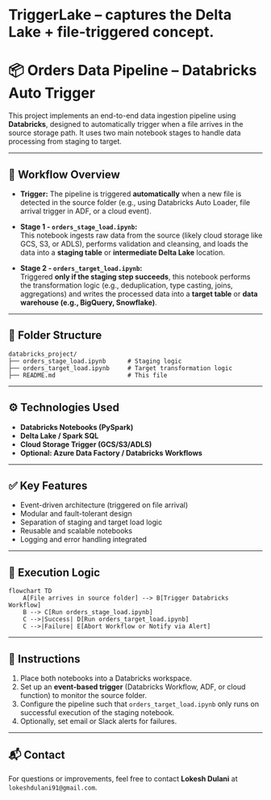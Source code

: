 # TriggerLake – captures the Delta Lake + file-triggered concept.
# 📦 Orders Data Pipeline – Databricks Auto Trigger

This project implements an end-to-end data ingestion pipeline using **Databricks**, designed to automatically trigger when a file arrives in the source storage path. It uses two main notebook stages to handle data processing from staging to target.

---

## 🚀 Workflow Overview

- **Trigger:** The pipeline is triggered **automatically** when a new file is detected in the source folder (e.g., using Databricks Auto Loader, file arrival trigger in ADF, or a cloud event).
  
- **Stage 1 - `orders_stage_load.ipynb`:**  
  This notebook ingests raw data from the source (likely cloud storage like GCS, S3, or ADLS), performs validation and cleansing, and loads the data into a **staging table** or **intermediate Delta Lake** location.

- **Stage 2 - `orders_target_load.ipynb`:**  
  Triggered **only if the staging step succeeds**, this notebook performs the transformation logic (e.g., deduplication, type casting, joins, aggregations) and writes the processed data into a **target table** or **data warehouse (e.g., BigQuery, Snowflake)**.

---

## 📁 Folder Structure

```
databricks_project/
├── orders_stage_load.ipynb      # Staging logic
├── orders_target_load.ipynb     # Target transformation logic
├── README.md                    # This file
```

---

## ⚙️ Technologies Used

- **Databricks Notebooks (PySpark)**
- **Delta Lake / Spark SQL**
- **Cloud Storage Trigger (GCS/S3/ADLS)**
- **Optional: Azure Data Factory / Databricks Workflows**

---

## ✅ Key Features

- Event-driven architecture (triggered on file arrival)
- Modular and fault-tolerant design
- Separation of staging and target load logic
- Reusable and scalable notebooks
- Logging and error handling integrated

---

## 🔄 Execution Logic

```
flowchart TD
    A[File arrives in source folder] --> B[Trigger Databricks Workflow]
    B --> C[Run orders_stage_load.ipynb]
    C -->|Success| D[Run orders_target_load.ipynb]
    C -->|Failure| E[Abort Workflow or Notify via Alert]
```

---

## 📝 Instructions

1. Place both notebooks into a Databricks workspace.
2. Set up an **event-based trigger** (Databricks Workflow, ADF, or cloud function) to monitor the source folder.
3. Configure the pipeline such that `orders_target_load.ipynb` only runs on successful execution of the staging notebook.
4. Optionally, set email or Slack alerts for failures.

---

## 📬 Contact

For questions or improvements, feel free to contact **Lokesh Dulani** at `lokeshdulani91@gmail.com`.

